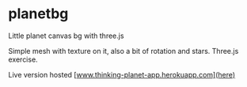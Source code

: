 # planetbg
Little planet canvas bg with three.js

Simple mesh with texture on it, also a bit of rotation and stars. Three.js exercise.

Live version hosted [www.thinking-planet-app.herokuapp.com](here)
